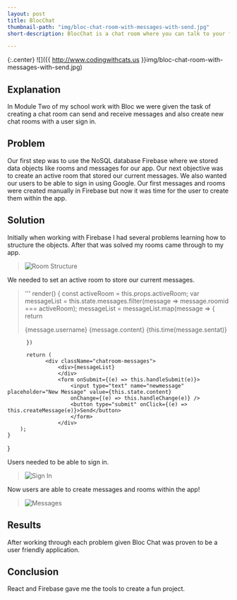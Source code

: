 ```yaml
---
layout: post
title: BlocChat
thumbnail-path: "img/bloc-chat-room-with-messages-with-send.jpg"
short-description: BlocChat is a chat room where you can talk to your friends.

---
```


{:.center}
![]({{ http://www.codingwithcats.us }}img/bloc-chat-room-with-messages-with-send.jpg)

## Explanation

In Module Two of my school work with Bloc we were given the task of creating a chat room can send and receive messages and also create new chat rooms with a user sign in.
## Problem

Our first step was to use the NoSQL database Firebase where we stored data objects like rooms and messages for our app. Our next objective was to create an active room that stored our current messages. We also wanted our users to be able to sign in using Google. Our first messages and rooms were created manually in Firebase but now it was time for the user to create them within the app.

## Solution

Initially when working with Firebase I had several problems learning how to structure the objects. After that was solved my rooms came through to my app.
>![Room Structure](https://i.imgur.com/kayoyGX.png "Room Structure")

We needed to set an active room to store our current messages.
>''' render() {
          const activeRoom = this.props.activeRoom;
          var messageList = this.state.messages.filter(message => message.roomid === activeRoom);
          messageList = messageList.map(message => {
            return <div className="current-message" key={message.key}>{message.username} {message.content} {this.time(message.sentat)} </div>

          })

          return (
                <div className="chatroom-messages">
                    <div>{messageList}
                    </div>
                    <form onSubmit={(e) => this.handleSubmit(e)}>
                        <input type="text" name="newmessage" placeholder="New Message" value={this.state.content}
                        onChange={(e) => this.handleChange(e)} />
                        <button type="submit" onClick={(e) => this.createMessage(e)}>Send</button>
                        </form>
                    </div>
        );
    }
}


Users needed to be able to sign in.
>![Sign In](https://i.imgur.com/aSgkbGo.png "Sign In")


Now users are able to create messages and rooms within the app!
>![Messages](https://i.imgur.com/EPZBpdY.png "Messages")

## Results
After working through each problem given Bloc Chat was proven to be a user friendly application.

## Conclusion
React and Firebase gave me the tools to create a fun project.
